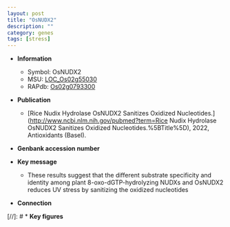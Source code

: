 ```yaml
---
layout: post
title: "OsNUDX2"
description: ""
category: genes
tags: [stress]
---
```


* **Information**  
    + Symbol: OsNUDX2  
    + MSU: [LOC_Os02g55030](http://rice.uga.edu/cgi-bin/ORF_infopage.cgi?orf=LOC_Os02g55030)  
    + RAPdb: [Os02g0793300](https://rapdb.dna.affrc.go.jp/locus/?name=Os02g0793300)  

* **Publication**  
    + [Rice Nudix Hydrolase OsNUDX2 Sanitizes Oxidized Nucleotides.](http://www.ncbi.nlm.nih.gov/pubmed?term=Rice Nudix Hydrolase OsNUDX2 Sanitizes Oxidized Nucleotides.%5BTitle%5D), 2022, Antioxidants (Basel).

* **Genbank accession number**  

* **Key message**  
    + These results suggest that the different substrate specificity and identity among plant 8-oxo-dGTP-hydrolyzing NUDXs and OsNUDX2 reduces UV stress by sanitizing the oxidized nucleotides

* **Connection**  

[//]: # * **Key figures**  


